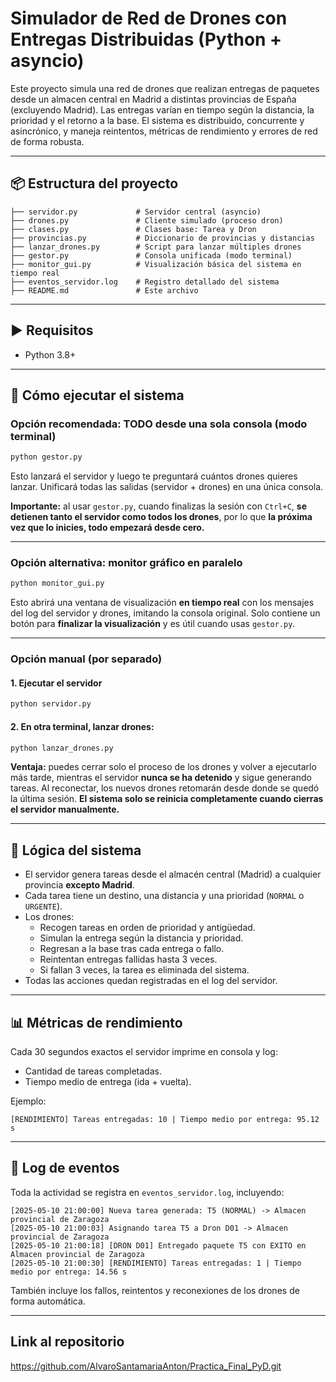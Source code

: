 # Simulador de Red de Drones con Entregas Distribuidas (Python + asyncio)

Este proyecto simula una red de drones que realizan entregas de paquetes desde un almacen central en Madrid a distintas provincias de España (excluyendo Madrid). Las entregas varían en tiempo según la distancia, la prioridad y el retorno a la base. El sistema es distribuido, concurrente y asincrónico, y maneja reintentos, métricas de rendimiento y errores de red de forma robusta.

---

## 📦 Estructura del proyecto

```
├── servidor.py             # Servidor central (asyncio)
├── drones.py               # Cliente simulado (proceso dron)
├── clases.py               # Clases base: Tarea y Dron
├── provincias.py           # Diccionario de provincias y distancias
├── lanzar_drones.py        # Script para lanzar múltiples drones
├── gestor.py               # Consola unificada (modo terminal)
├── monitor_gui.py          # Visualización básica del sistema en tiempo real
├── eventos_servidor.log    # Registro detallado del sistema
├── README.md               # Este archivo
```

---

## ▶️ Requisitos

- Python 3.8+

---

## 🚀 Cómo ejecutar el sistema

### Opción recomendada: TODO desde una sola consola (modo terminal)

```bash
python gestor.py
```

Esto lanzará el servidor y luego te preguntará cuántos drones quieres lanzar. Unificará todas las salidas (servidor + drones) en una única consola.

**Importante:** al usar `gestor.py`, cuando finalizas la sesión con `Ctrl+C`, **se detienen tanto el servidor como todos los drones**, por lo que **la próxima vez que lo inicies, todo empezará desde cero.**

---

### Opción alternativa: monitor gráfico en paralelo

```bash
python monitor_gui.py
```

Esto abrirá una ventana de visualización **en tiempo real** con los mensajes del log del servidor y drones, imitando la consola original. Solo contiene un botón para **finalizar la visualización** y es útil cuando usas `gestor.py`.

---

### Opción manual (por separado)

#### 1. Ejecutar el servidor

```bash
python servidor.py
```

#### 2. En otra terminal, lanzar drones:

```bash
python lanzar_drones.py
```

**Ventaja:** puedes cerrar solo el proceso de los drones y volver a ejecutarlo más tarde, mientras el servidor **nunca se ha detenido** y sigue generando tareas. Al reconectar, los nuevos drones retomarán desde donde se quedó la última sesión. **El sistema solo se reinicia completamente cuando cierras el servidor manualmente.**

---

## 📒 Lógica del sistema

- El servidor genera tareas desde el almacén central (Madrid) a cualquier provincia **excepto Madrid**.
- Cada tarea tiene un destino, una distancia y una prioridad (`NORMAL` o `URGENTE`).
- Los drones:
  - Recogen tareas en orden de prioridad y antigüedad.
  - Simulan la entrega según la distancia y prioridad.
  - Regresan a la base tras cada entrega o fallo.
  - Reintentan entregas fallidas hasta 3 veces.
  - Si fallan 3 veces, la tarea es eliminada del sistema.
- Todas las acciones quedan registradas en el log del servidor.

---

## 📊 Métricas de rendimiento

Cada 30 segundos exactos el servidor imprime en consola y log:

- Cantidad de tareas completadas.
- Tiempo medio de entrega (ida + vuelta).

Ejemplo:
```
[RENDIMIENTO] Tareas entregadas: 10 | Tiempo medio por entrega: 95.12 s
```

---

## 📝 Log de eventos

Toda la actividad se registra en `eventos_servidor.log`, incluyendo:

```
[2025-05-10 21:00:00] Nueva tarea generada: T5 (NORMAL) -> Almacen provincial de Zaragoza
[2025-05-10 21:00:03] Asignando tarea T5 a Dron D01 -> Almacen provincial de Zaragoza
[2025-05-10 21:00:18] [DRON D01] Entregado paquete T5 con EXITO en Almacen provincial de Zaragoza
[2025-05-10 21:00:30] [RENDIMIENTO] Tareas entregadas: 1 | Tiempo medio por entrega: 14.56 s
```

También incluye los fallos, reintentos y reconexiones de los drones de forma automática.

---

## Link al repositorio

https://github.com/AlvaroSantamariaAnton/Practica_Final_PyD.git

